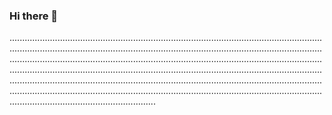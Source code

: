 ### Hi there 👋

..................................................................................................................................................................................................................................................................................................................................................................................................................................................................................................................................................................................................................................................................................................................................................................................................................................